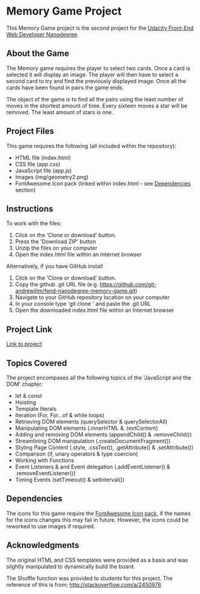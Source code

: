 # Memory Game Project

This Memory Game project is the second project for the <a target="_blank" href="https://www.udacity.com/course/front-end-web-developer-nanodegree--nd001">Udacity Front-End Web Developer Nanodegree</a>.


## About the Game
The Memory game requires the player to select two cards. Once a card is selected it will display an image. The player will then have to select a second card to try and find the previously displayed image. Once all the cards have been found in pairs the game ends. 

The object of the game is to find all the pairs using the least number of moves in the shortest amount of time. Every sixteen moves a star will be removed. The least amount of stars is one.


## Project Files
This game requires the following (all included within the repository):
* HTML file (index.html)
* CSS file (app.css)
* JavaScript file (app.js)
* Images (img/geometry2.png)
* FontAwesome Icon pack (linked within index.html - see [Dependencies](#dependencies) section)


## Instructions
To work with the files:
1. Click on the 'Clone or download' button.
2. Press the 'Download ZIP' button
3. Unzip the files on your computer
4. Open the index.html file within an Internet browser

Alternatively, if you have GitHub install
1. Click on the 'Clone or download' button.
2. Copy the github .git URL file (e.g. https://github.com/git-andrewjlim/fend-nanodegree-memory-game.git)
2. Navigate to your GitHub repository location on your computer
3. In your console type 'git clone ' and paste the .git URL
4. Open the downloaded index.html file within an Internet browser


## Project Link
[Link to project](https://git-andrewjlim.github.io/fend-nanodegree-memory-game/)


## Topics Covered
The project encompases all the following topics of the 'JavaScript and the DOM' chapter:

* let & const
* Hoisting
* Template literals
* Iteration (For, For...of & while loops)
* Retrieving DOM elements (querySelector & querySelectorAll)
* Manipulating DOM elements (.innerHTML & .textContent)
* Adding and removing DOM elements (appendChild() & .removeChild())
* Streamlining DOM manipulation (.createDocumentFragment())
* Styling Page Content (.style, .cssText(), .getAttribute() & .setAttribute())
* Comparison (if, unary operators & type coercion)
* Working with Functions
* Event Listeners & and Event delegation (.addEventListener() & .removeEventListener())
* Timing Events (setTimeout() & setInterval())

## Dependencies
The icons for this game require the [FontAwesome Icon pack](https://maxcdn.bootstrapcdn.com/font-awesome/4.6.1/css/font-awesome.min.css"), if the names for the icons changes this may fail in future. However, the icons could be reworked to use images if required.


## Acknowledgments
The original HTML and CSS templates were provided as a basis and was slightly manipulated to dynamically build the board.

The Shuffle function was provided to students for this project.
The reference of this is from; <a target="_blank" href="http://stackoverflow.com/a/2450976">http://stackoverflow.com/a/2450976</a>
